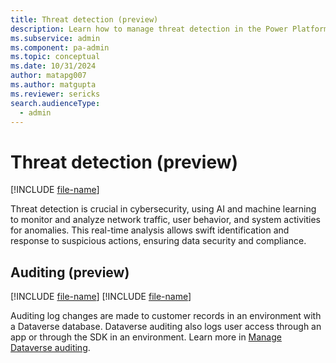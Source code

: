 ```yaml
---
title: Threat detection (preview)
description: Learn how to manage threat detection in the Power Platform admin center.
ms.subservice: admin
ms.component: pa-admin
ms.topic: conceptual
ms.date: 10/31/2024
author: matapg007
ms.author: matgupta
ms.reviewer: sericks
search.audienceType: 
  - admin
---
```


# Threat detection (preview)
[!INCLUDE [file-name](~/../shared-content/shared/preview-includes/preview-banner.md)]
                                                  
Threat detection is crucial in cybersecurity, using AI and machine learning to monitor and analyze network traffic, user behavior, and system activities for anomalies. This real-time analysis allows swift identification and response to suspicious actions, ensuring data security and compliance.

## Auditing (preview)
[!INCLUDE [file-name](~/../shared-content/shared/preview-includes/preview-banner.md)]
[!INCLUDE [file-name](~/../shared-content/shared/preview-includes/preview-note-pp.md)]

Auditing log changes are made to customer records in an environment with a Dataverse database. Dataverse auditing also logs user access through an app or through the SDK in an environment. Learn more in [Manage Dataverse auditing](../manage-dataverse-auditing.md).

